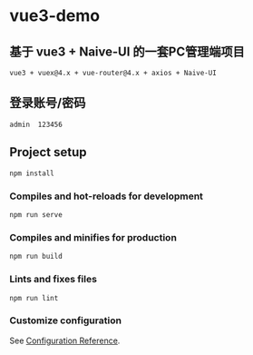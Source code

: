 # vue3-demo
## 基于 vue3 + Naive-UI 的一套PC管理端项目
```
vue3 + vuex@4.x + vue-router@4.x + axios + Naive-UI
``` 
## 登录账号/密码
```
admin  123456
``` 
## Project setup
```
npm install
```

### Compiles and hot-reloads for development
```
npm run serve
```

### Compiles and minifies for production
```
npm run build
```

### Lints and fixes files
```
npm run lint
```

### Customize configuration
See [Configuration Reference](https://cli.vuejs.org/config/).
